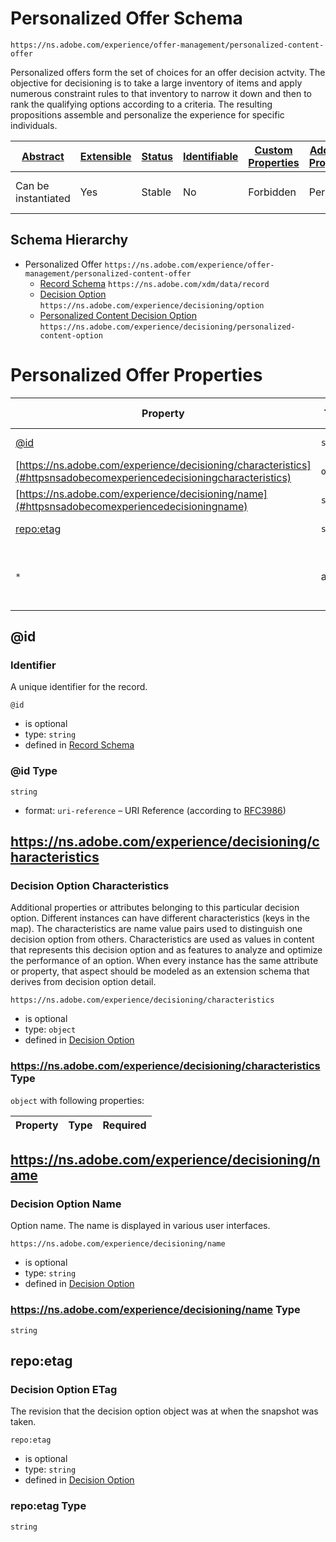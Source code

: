 
# Personalized Offer Schema

```
https://ns.adobe.com/experience/offer-management/personalized-content-offer
```

Personalized offers form the set of choices for an offer decision actvity. The objective for decisioning is to take a large inventory of items and apply numerous constraint rules to that inventory to narrow it down and then to rank the qualifying options according to a criteria. The resulting propositions assemble and personalize the experience for specific individuals.

| [Abstract](../../../../abstract.md) | [Extensible](../../../../extensions.md) | [Status](../../../../status.md) | [Identifiable](../../../../id.md) | [Custom Properties](../../../../extensions.md) | [Additional Properties](../../../../extensions.md) | Defined In |
|-------------------------------------|-----------------------------------------|---------------------------------|-----------------------------------|------------------------------------------------|----------------------------------------------------|------------|
| Can be instantiated | Yes | Stable | No | Forbidden | Permitted | [adobe/experience/offer-management/personalized-content-offer.schema.json](adobe/experience/offer-management/personalized-content-offer.schema.json) |
## Schema Hierarchy

* Personalized Offer `https://ns.adobe.com/experience/offer-management/personalized-content-offer`
  * [Record Schema](../../../behaviors/record.schema.md) `https://ns.adobe.com/xdm/data/record`
  * [Decision Option](../decisioning/option.schema.md) `https://ns.adobe.com/experience/decisioning/option`
  * [Personalized Content Decision Option](../decisioning/personalized-content-option.schema.md) `https://ns.adobe.com/experience/decisioning/personalized-content-option`


# Personalized Offer Properties

| Property | Type | Required | Defined by |
|----------|------|----------|------------|
| [@id](#id) | `string` | Optional | [Record Schema](../../../behaviors/record.schema.md#id) |
| [https://ns.adobe.com/experience/decisioning/characteristics](#httpsnsadobecomexperiencedecisioningcharacteristics) | `object` | Optional | [Decision Option](../decisioning/option.schema.md#httpsnsadobecomexperiencedecisioningcharacteristics) |
| [https://ns.adobe.com/experience/decisioning/name](#httpsnsadobecomexperiencedecisioningname) | `string` | Optional | [Decision Option](../decisioning/option.schema.md#httpsnsadobecomexperiencedecisioningname) |
| [repo:etag](#repoetag) | `string` | Optional | [Decision Option](../decisioning/option.schema.md#repoetag) |
| `*` | any | Additional | this schema *allows* additional properties |

## @id
### Identifier

A unique identifier for the record.

`@id`
* is optional
* type: `string`
* defined in [Record Schema](../../../behaviors/record.schema.md#id)

### @id Type


`string`
* format: `uri-reference` – URI Reference (according to [RFC3986](https://tools.ietf.org/html/rfc3986))






## https://ns.adobe.com/experience/decisioning/characteristics
### Decision Option Characteristics

Additional properties or attributes belonging to this particular decision option. Different instances can have different characteristics (keys in the map). The characteristics are name value pairs used to distinguish one decision option from others. Characteristics are used as values in content that represents this decision option and as features to analyze and optimize the performance of an option. When every instance has the same attribute or property, that aspect should be modeled as an extension schema that derives from decision option detail.

`https://ns.adobe.com/experience/decisioning/characteristics`
* is optional
* type: `object`
* defined in [Decision Option](../decisioning/option.schema.md#httpsnsadobecomexperiencedecisioningcharacteristics)

### https://ns.adobe.com/experience/decisioning/characteristics Type


`object` with following properties:


| Property | Type | Required |
|----------|------|----------|






## https://ns.adobe.com/experience/decisioning/name
### Decision Option Name

Option name. The name is displayed in various user interfaces.

`https://ns.adobe.com/experience/decisioning/name`
* is optional
* type: `string`
* defined in [Decision Option](../decisioning/option.schema.md#httpsnsadobecomexperiencedecisioningname)

### https://ns.adobe.com/experience/decisioning/name Type


`string`






## repo:etag
### Decision Option ETag

The revision that the decision option object was at when the snapshot was taken.

`repo:etag`
* is optional
* type: `string`
* defined in [Decision Option](../decisioning/option.schema.md#repoetag)

### repo:etag Type


`string`





